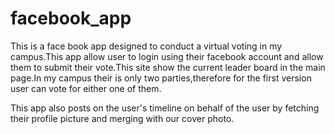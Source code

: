 # facebook_app

This is a face book app designed to conduct a virtual voting in my campus.This app allow user to login using their 
facebook account and allow them to submit their vote.This site show the current leader board in the main page.In my campus 
their is only two parties,therefore for the first version user can vote for either one of them.

This app also posts on the user's timeline on behalf of the user by fetching their profile picture and merging with our 
cover photo.
